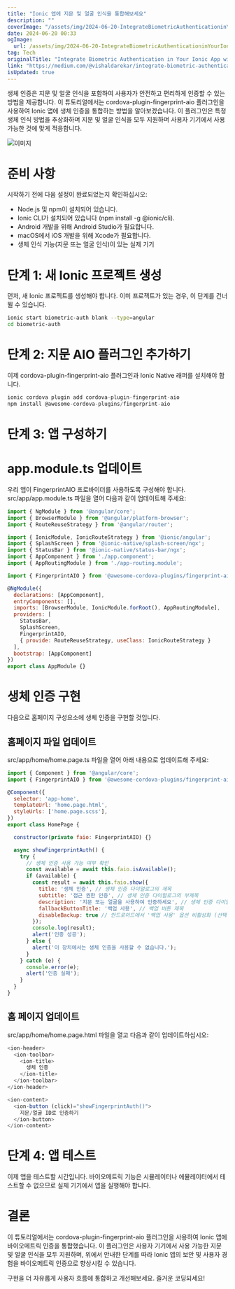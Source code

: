 ```yaml
---
title: "Ionic 앱에 지문 및 얼굴 인식을 통합해보세요"
description: ""
coverImage: "/assets/img/2024-06-20-IntegrateBiometricAuthenticationinYourIonicAppwithFingerprintandFaceID_0.png"
date: 2024-06-20 00:33
ogImage: 
  url: /assets/img/2024-06-20-IntegrateBiometricAuthenticationinYourIonicAppwithFingerprintandFaceID_0.png
tag: Tech
originalTitle: "Integrate Biometric Authentication in Your Ionic App with Fingerprint and Face ID"
link: "https://medium.com/@vishaldarekar/integrate-biometric-authentication-in-your-ionic-app-with-fingerprint-and-face-id-416d73a1f96e"
isUpdated: true
---
```





생체 인증은 지문 및 얼굴 인식을 포함하여 사용자가 안전하고 편리하게 인증할 수 있는 방법을 제공합니다. 이 튜토리얼에서는 cordova-plugin-fingerprint-aio 플러그인을 사용하여 Ionic 앱에 생체 인증을 통합하는 방법을 알아보겠습니다. 이 플러그인은 특정 생체 인식 방법을 추상화하며 지문 및 얼굴 인식을 모두 지원하며 사용자 기기에서 사용 가능한 것에 맞게 적응합니다.

![이미지](/assets/img/2024-06-20-IntegrateBiometricAuthenticationinYourIonicAppwithFingerprintandFaceID_0.png)

# 준비 사항

시작하기 전에 다음 설정이 완료되었는지 확인하십시오:

<div class="content-ad"></div>

- Node.js 및 npm이 설치되어 있습니다.
- Ionic CLI가 설치되어 있습니다 (npm install -g @ionic/cli).
- Android 개발을 위해 Android Studio가 필요합니다.
- macOS에서 iOS 개발을 위해 Xcode가 필요합니다.
- 생체 인식 기능(지문 또는 얼굴 인식)이 있는 실제 기기

# 단계 1: 새 Ionic 프로젝트 생성

먼저, 새 Ionic 프로젝트를 생성해야 합니다. 이미 프로젝트가 있는 경우, 이 단계를 건너뛸 수 있습니다.

```bash
ionic start biometric-auth blank --type=angular
cd biometric-auth
```

<div class="content-ad"></div>

# 단계 2: 지문 AIO 플러그인 추가하기

이제 cordova-plugin-fingerprint-aio 플러그인과 Ionic Native 래퍼를 설치해야 합니다.

```js
ionic cordova plugin add cordova-plugin-fingerprint-aio
npm install @awesome-cordova-plugins/fingerprint-aio
```

# 단계 3: 앱 구성하기

<div class="content-ad"></div>

# app.module.ts 업데이트

우리 앱이 FingerprintAIO 프로바이더를 사용하도록 구성해야 합니다. src/app/app.module.ts 파일을 열어 다음과 같이 업데이트해 주세요:

```js
import { NgModule } from '@angular/core';
import { BrowserModule } from '@angular/platform-browser';
import { RouteReuseStrategy } from '@angular/router';

import { IonicModule, IonicRouteStrategy } from '@ionic/angular';
import { SplashScreen } from '@ionic-native/splash-screen/ngx';
import { StatusBar } from '@ionic-native/status-bar/ngx';
import { AppComponent } from './app.component';
import { AppRoutingModule } from './app-routing.module';

import { FingerprintAIO } from '@awesome-cordova-plugins/fingerprint-aio/ngx';

@NgModule({
  declarations: [AppComponent],
  entryComponents: [],
  imports: [BrowserModule, IonicModule.forRoot(), AppRoutingModule],
  providers: [
    StatusBar,
    SplashScreen,
    FingerprintAIO,
    { provide: RouteReuseStrategy, useClass: IonicRouteStrategy }
  ],
  bootstrap: [AppComponent]
})
export class AppModule {}
```

# 생체 인증 구현

<div class="content-ad"></div>

다음으로 홈페이지 구성요소에 생체 인증을 구현할 것입니다.

## 홈페이지 파일 업데이트

src/app/home/home.page.ts 파일을 열어 아래 내용으로 업데이트해 주세요:

```js
import { Component } from '@angular/core';
import { FingerprintAIO } from '@awesome-cordova-plugins/fingerprint-aio/ngx';

@Component({
  selector: 'app-home',
  templateUrl: 'home.page.html',
  styleUrls: ['home.page.scss'],
})
export class HomePage {

  constructor(private faio: FingerprintAIO) {}

  async showFingerprintAuth() {
    try {
      // 생체 인증 사용 가능 여부 확인
      const available = await this.faio.isAvailable();
      if (available) {
        const result = await this.faio.show({
          title: '생체 인증', // 생체 인증 다이얼로그의 제목
          subtitle: '접근 권한 인증', // 생체 인증 다이얼로그의 부제목
          description: '지문 또는 얼굴을 사용하여 인증하세요', // 생체 인증 다이얼로그 설명
          fallbackButtonTitle: '백업 사용', // 백업 버튼 제목
          disableBackup: true // 안드로이드에서 '백업 사용' 옵션 비활성화 (선택 사항)
        });
        console.log(result);
        alert('인증 성공');
      } else {
        alert('이 장치에서는 생체 인증을 사용할 수 없습니다.');
      }
    } catch (e) {
      console.error(e);
      alert('인증 실패');
    }
  }
}
```

<div class="content-ad"></div>

## 홈 페이지 업데이트

src/app/home/home.page.html 파일을 열고 다음과 같이 업데이트하십시오:

```js
<ion-header>
  <ion-toolbar>
    <ion-title>
      생체 인증
    </ion-title>
  </ion-toolbar>
</ion-header>

<ion-content>
  <ion-button (click)="showFingerprintAuth()">
    지문/얼굴 ID로 인증하기
  </ion-button>
</ion-content>
```

# 단계 4: 앱 테스트

<div class="content-ad"></div>

이제 앱을 테스트할 시간입니다. 바이오메트릭 기능은 시뮬레이터나 에뮬레이터에서 테스트할 수 없으므로 실제 기기에서 앱을 실행해야 합니다.

# 결론

이 튜토리얼에서는 cordova-plugin-fingerprint-aio 플러그인을 사용하여 Ionic 앱에 바이오메트릭 인증을 통합했습니다. 이 플러그인은 사용자 기기에서 사용 가능한 지문 및 얼굴 인식을 모두 지원하며, 위에서 안내한 단계를 따라 Ionic 앱의 보안 및 사용자 경험을 바이오메트릭 인증으로 향상시킬 수 있습니다.

구현을 더 자유롭게 사용자 흐름에 통합하고 개선해보세요. 즐거운 코딩되세요!